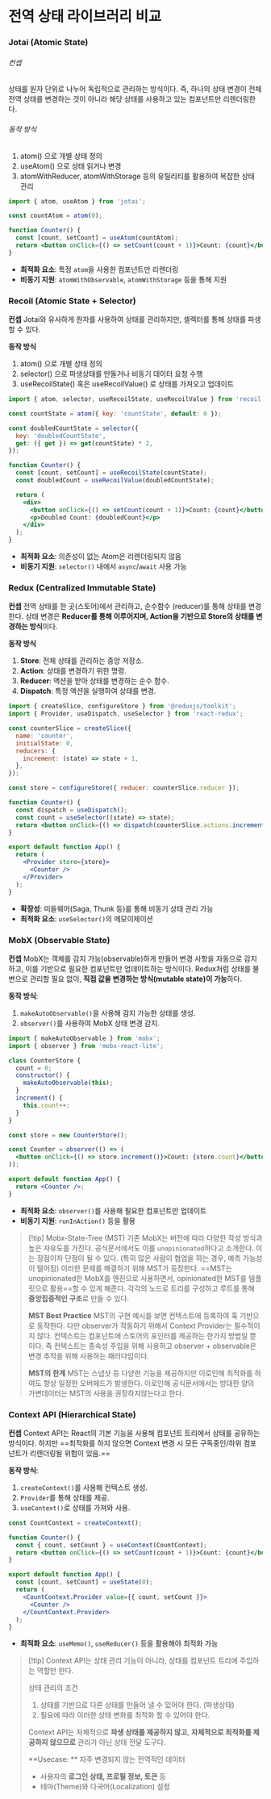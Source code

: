 # 전역 상태 라이브러리 비교
### Jotai (Atomic State)

###### 컨셉
상태를 원자 단위로 나누어 독립적으로 관리하는 방식이다. 즉, 하나의 상태 변경이 전체 전역 상태를 변경하는 것이 아니라 해당 상태를 사용하고 있는 컴포넌트만 리렌더링한다.

###### 동작 방식
1. atom() 으로 개별 상태 정의
2. useAtom() 으로 상태 읽거나 변경
3. atomWithReducer, atomWithStorage 등의 유틸리티를 활용하여 복잡한 상태 관리

```jsx
import { atom, useAtom } from 'jotai';

const countAtom = atom(0);

function Counter() {
  const [count, setCount] = useAtom(countAtom);
  return <button onClick={() => setCount(count + 1)}>Count: {count}</button>;
}
```

- **최적화 요소**: 특정 `atom`을 사용한 컴포넌트만 리렌더링  
- **비동기 지원**: `atomWithObservable`, `atomWithStorage` 등을 통해 지원

### Recoil (Atomic State + Selector)

**컨셉**
Jotai와 유사하게 원자를 사용하여 상태를 관리하지만, 셀렉터를 통해 상태를 파생할 수 있다.

**동작 방식**
1. atom() 으로 개별 상태 정의
2. selector() 으로 파생상태를 만들거나 비동기 데이터 요청 수행
3. useRecoilState() 혹은 useRecoilValue() 로 상태를 가져오고 업데이트

```jsx
import { atom, selector, useRecoilState, useRecoilValue } from 'recoil';

const countState = atom({ key: 'countState', default: 0 });

const doubledCountState = selector({
  key: 'doubledCountState',
  get: ({ get }) => get(countState) * 2,
});

function Counter() {
  const [count, setCount] = useRecoilState(countState);
  const doubledCount = useRecoilValue(doubledCountState);

  return (
    <div>
      <button onClick={() => setCount(count + 1)}>Count: {count}</button>
      <p>Doubled Count: {doubledCount}</p>
    </div>
  );
}
```

- **최적화 요소**: 의존성이 없는 Atom은 리렌더링되지 않음  
- **비동기 지원**: `selector()` 내에서 `async`/`await` 사용 가능

### Redux (Centralized Immutable State)

**컨셉**
전역 상태를 한 곳(스토어)에서 관리하고, 순수함수 (reducer)를 통해 상태를 변경한다. 상태 변경은 **Reducer를 통해 이루어지며, Action을 기반으로 Store의 상태를 변경하는 방식**이다.

**동작 방식**
1. **Store**: 전체 상태를 관리하는 중앙 저장소.
2. **Action**: 상태를 변경하기 위한 명령.
3. **Reducer**: 액션을 받아 상태를 변경하는 순수 함수.
4. **Dispatch**: 특정 액션을 실행하여 상태를 변경.

```jsx
import { createSlice, configureStore } from '@reduxjs/toolkit';
import { Provider, useDispatch, useSelector } from 'react-redux';

const counterSlice = createSlice({
  name: 'counter',
  initialState: 0,
  reducers: {
    increment: (state) => state + 1,
  },
});

const store = configureStore({ reducer: counterSlice.reducer });

function Counter() {
  const dispatch = useDispatch();
  const count = useSelector((state) => state);
  return <button onClick={() => dispatch(counterSlice.actions.increment())}>Count: {count}</button>;
}

export default function App() {
  return (
    <Provider store={store}>
      <Counter />
    </Provider>
  );
}
```

- **확장성**: 미들웨어(Saga, Thunk 등)를 통해 비동기 상태 관리 가능  
- **최적화 요소**: `useSelector()`의 메모이제이션

### MobX (Observable State)

**컨셉**
MobX는 객체를 감지 가능(observable)하게 만들어 변경 사항을 자동으로 감지하고, 이를 기반으로 필요한 컴포넌트만 업데이트하는 방식이다. Redux처럼 상태를 불변으로 관리할 필요 없이, **직접 값을 변경하는 방식(mutable state)이 가능**하다.

**동작 방식**:

1. `makeAutoObservable()`을 사용해 감지 가능한 상태를 생성.
2. `observer()`를 사용하여 MobX 상태 변경 감지.

```jsx
import { makeAutoObservable } from 'mobx';
import { observer } from 'mobx-react-lite';

class CounterStore {
  count = 0;
  constructor() {
    makeAutoObservable(this);
  }
  increment() {
    this.count++;
  }
}

const store = new CounterStore();

const Counter = observer(() => (
  <button onClick={() => store.increment()}>Count: {store.count}</button>
));

export default function App() {
  return <Counter />;
}
```

- **최적화 요소**: `observer()`를 사용해 필요한 컴포넌트만 업데이트  
- **비동기 지원**: `runInAction()` 등을 활용


> [!tip] Mobx-State-Tree (MST)
> 기존 MobX는 버전에 따라 다양한 작성 방식과 높은 자유도를 가진다. 공식문서에서도 이를 `unopinionated`하다고 소개한다. 이는 장점이자 단점이 될 수 있다. (특히 많은 사람이 협업을 하는 경우, 예측 가능성이 떨어짐)
>이러한 문제를 해결하기 위해 MST가 등장한다. ==MST는 unopinionated한 MobX를 엔진으로 사용하면서, opinionated한 MST를 템플릿으로 활용==할 수 있게 해준다. 각각의 노드로 트리를 구성하고 루트를 통해 **중앙집중적인 구조**로 만들 수 있다.
>
>**MST Best Practice**
>MST의 구현 예시를 보면 컨텍스트에 등록하여 훅 기반으로 동작한다. 다만 observer가 작동하기 위해서 Context Provider는 필수적이지 않다. 컨텍스트는 컴포넌트에 스토어의 포인터를 제공하는 한가지 방법일 뿐이다. 즉 컨텍스트는 종속성 주입을 위해 사용하고 observer + observable은 변경 추적을 위해 사용하는 패러다임이다.
>
>**MST의 한계**
>MST는 스냅샷 등 다양한 기능을 제공하지만 이로인해 최적화를 하여도 항상 일정한 오버헤드가 발생한다. 이로인해 공식문서에서는 방대한 양의 가변데이터는 MST의 사용을 권장하지않는다고 한다.


### Context API (Hierarchical State)

**컨셉** 
Context API는 React의 기본 기능을 사용해 컴포넌트 트리에서 상태를 공유하는 방식이다. 하지만 ==최적화를 하지 않으면 Context 변경 시 모든 구독중인/하위 컴포넌트가 리렌더링될 위험이 있음.==

**동작 방식**:

1. `createContext()`를 사용해 컨텍스트 생성.
2. `Provider`를 통해 상태를 제공.
3. `useContext()`로 상태를 가져와 사용.

```jsx
const CountContext = createContext();

function Counter() {
  const { count, setCount } = useContext(CountContext);
  return <button onClick={() => setCount(count + 1)}>Count: {count}</button>;
}

export default function App() {
  const [count, setCount] = useState(0);
  return (
    <CountContext.Provider value={{ count, setCount }}>
      <Counter />
    </CountContext.Provider>
  );
}
```

- **최적화 요소**: `useMemo()`, `useReducer()` 등을 활용해야 최적화 가능

>[!tip] Context API는 상태 관리 기능이 아니라, 상태를 컴포넌트 트리에 주입하는 역할만 한다.
>
>
>상태 관리의 조건
>
>1. 상태를 기반으로 다른 상태를 만들어 낼 수 있어야 한다. (파생상태) 
>2. 필요에 따라 이러한 상태 변화를 최적화 할 수 있어야 한다. 
>
>Context API는 자체적으로 **파생 상태를 제공하지 않고**, **자체적으로 최적화를 제공하지 않으므로** 관리가 아닌 상태 전달 도구다. 
>
>**Usecase: **
>자주 변경되지 않는 전역적인 데이터
>- 사용자의 **로그인 상태, 프로필 정보, 토큰** 등
>- 테마(Theme)와 다국어(Localization) 설정